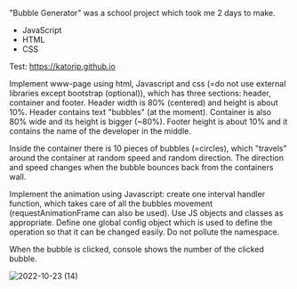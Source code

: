 "Bubble Generator" was a school project which took me 2 days to make.

- JavaScript
- HTML
- CSS

Test: https://katorip.github.io

Implement www-page using html, Javascript and css (=do not use external libraries except bootstrap (optional)), which
has three sections: header, container and footer. Header width is 80% (centered) and height is about 10%. Header
contains text "bubbles" (at the moment). Container is also 80% wide and its height is bigger (~80%). Footer height is
about 10% and it contains the name of the developer in the middle.

Inside the container there is 10 pieces of bubbles (=circles), which "travels" around the container at random speed and
random direction. The direction and speed changes when the bubble bounces back from the containers wall.

Implement the animation using Javascript: create one interval handler function, which takes care of all the bubbles
movement (requestAnimationFrame can also be used). Use JS objects and classes as appropriate. Define one global
config object which is used to define the operation so that it can be changed easily. Do not pollute the namespace.

When the bubble is clicked, console shows the number of the clicked bubble.

![2022-10-23 (14)](https://user-images.githubusercontent.com/49474727/197408848-afb8e39d-cbfd-4890-9211-cf1e650dc08e.png)


